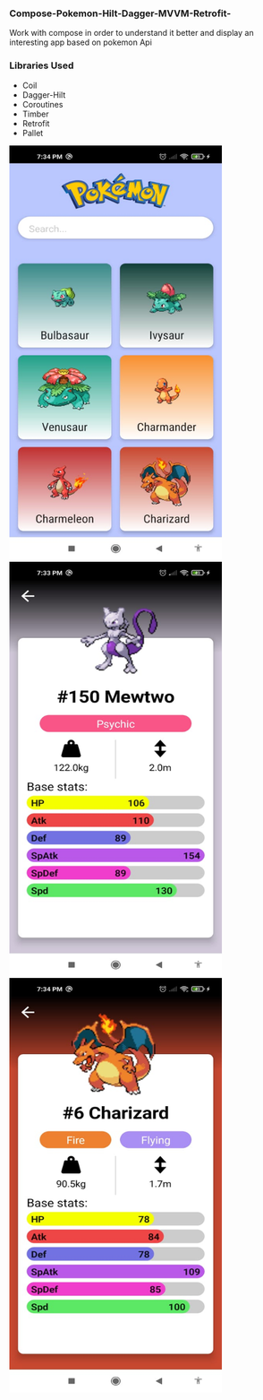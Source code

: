 ### Compose-Pokemon-Hilt-Dagger-MVVM-Retrofit-
Work with compose in order to understand it better and display an interesting app based on pokemon Api


### Libraries Used 

* Coil
* Dagger-Hilt
* Coroutines
* Timber
* Retrofit
* Pallet

<img src="images/home.jpeg" width = 380 height = 740/> <img src="images/d1.jpeg" width = 380 height = 740/> <img src="images/d2.jpeg" width = 380 height = 740/>

